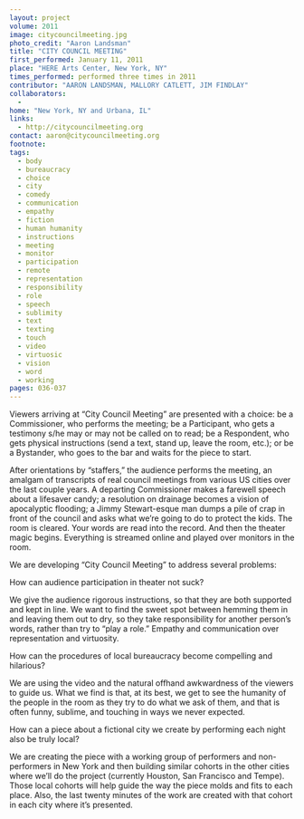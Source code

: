 ```yaml
---
layout: project
volume: 2011
image: citycouncilmeeting.jpg
photo_credit: "Aaron Landsman"
title: "CITY COUNCIL MEETING"
first_performed: January 11, 2011
place: "HERE Arts Center, New York, NY"
times_performed: performed three times in 2011
contributor: "AARON LANDSMAN, MALLORY CATLETT, JIM FINDLAY"
collaborators: 
  - 
home: "New York, NY and Urbana, IL"
links: 
  - http://citycouncilmeeting.org
contact: aaron@citycouncilmeeting.org
footnote: 
tags: 
  - body
  - bureaucracy
  - choice
  - city
  - comedy
  - communication
  - empathy
  - fiction
  - human humanity
  - instructions
  - meeting
  - monitor
  - participation
  - remote
  - representation
  - responsibility
  - role
  - speech
  - sublimity
  - text
  - texting
  - touch
  - video
  - virtuosic
  - vision
  - word
  - working
pages: 036-037
---
```


Viewers arriving at “City Council Meeting” are presented with a choice: be a Commissioner, who performs the meeting; be a Participant, who gets a testimony s/he may or may not be called on to read; be a Respondent, who gets physical instructions (send a text, stand up, leave the room, etc.); or be a Bystander, who goes to the bar and waits for the piece to start. 

After orientations by “staffers,” the audience performs the meeting, an amalgam of transcripts of real council meetings from various US cities over the last couple years. A departing Commissioner makes a farewell speech about a lifesaver candy; a resolution on drainage becomes a vision of apocalyptic flooding; a Jimmy Stewart-esque man dumps a pile of crap in front of the council and asks what we’re going to do to protect the kids. The room is cleared. Your words are read into the record. And then the theater magic begins. Everything is streamed online and played over monitors in the room. 

We are developing “City Council Meeting” to address several problems: 

How can audience participation in theater not suck? 

We give the audience rigorous instructions, so that they are both supported and kept in line. We want to find the sweet spot between hemming them in and leaving them out to dry, so they take responsibility for another person’s words, rather than try to “play a role.” Empathy and communication over representation and virtuosity. 

How can the procedures of local bureaucracy become compelling and hilarious? 

We are using the video and the natural offhand awkwardness of the viewers to guide us. What we find is that, at its best, we get to see the humanity of the people in the room as they try to do what we ask of them, and that is often funny, sublime, and touching in ways we never expected. 

How can a piece about a fictional city we create by performing each night also be truly local? 

We are creating the piece with a working group of performers and non-performers in New York and then building similar cohorts in the other cities where we’ll do the project (currently Houston, San Francisco and Tempe). Those local cohorts will help guide the way the piece molds and fits to each place. Also, the last twenty minutes of the work are created with that cohort in each city where it’s presented.
